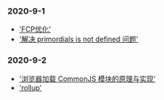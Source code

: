 
### 2020-9-1
- ['FCP优化'](https://www.jianshu.com/p/f2d012fda9d8)
- ['解决 primordials is not defined 问题'](https://blog.csdn.net/zxxzxx23/article/details/103000393)

### 2020-9-2
- ['浏览器加载 CommonJS 模块的原理与实现'](http://www.ruanyifeng.com/blog/2015/05/commonjs-in-browser.html)
- ['rollup'](https://github.com/rollup/rollup)

